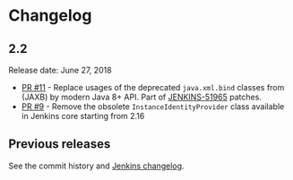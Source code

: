 Changelog
=========

## 2.2

Release date: June 27, 2018

* [PR #11](https://github.com/jenkinsci/instance-identity-module/pull/11) -
Replace usages of the deprecated `java.xml.bind` classes from (JAXB)
by modern Java 8+ API.
Part of [JENKINS-51965](https://issues.jenkins-ci.org/browse/JENKINS-51965) patches.
* [PR #9](https://github.com/jenkinsci/instance-identity-module/pull/9) -
Remove the obsolete `InstanceIdentityProvider` class available in Jenkins core
starting from 2.16

## Previous releases

See the commit history and [Jenkins changelog](https://jenkins.io/changelog/).
